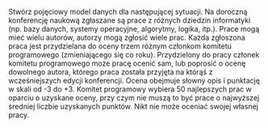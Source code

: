 Stwórz pojęciowy model danych dla następującej sytuacji. Na doroczną konferencję naukową zgłaszane są prace z różnych dziedzin informatyki (np. bazy danych, systemy operacyjne, algorytmy, logika, itp.). Prace mogą mieć wielu autorów, autorzy mogą zgłosić wiele prac. Każda zgłoszona praca jest przydzielana do oceny trzem różnym członkom komitetu programowego (zmieniającego się co roku). Przydzielony do pracy członek komitetu programowego może pracę ocenić sam, lub poprosić o ocenę dowolnego autora, którego praca została przyjęta na którąś z wcześniejszych edycji konferencji. Ocena obejmuje słowny opis i punktację w skali od -3 do +3. Komitet programowy wybiera 50 najlepszych prac w oparciu o uzyskane oceny, przy czym nie muszą to być prace o najwyższej średniej liczbie uzyskanych punktów. Nikt nie może oceniać swojej własnej pracy. 
